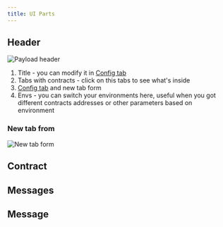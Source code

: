 ```yaml
---
title: UI Parts
---
```


## Header

![Payload header](/outpost/OPHeader.png 'Payload header')

1. Title - you can modify it in [Config tab](/docs/payload/config/anatomy)
2. Tabs with contracts - click on this tabs to see what's inside
3. [Config tab](/docs/payload/config/anatomy) and new tab form
4. Envs - you can switch your environments here, useful when you got different contracts addresses or other parameters based on environment

### New tab from

![New tab form](/outpost/OPNewTabForm.png)

## Contract

## Messages

## Message
